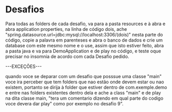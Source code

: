 # Desafios

Para todas as folders de cada desafio, va para a pasta resources e à abra e abra application properties, na linha de código dois, ache "spring.datasource.url=jdbc:mysql://localhost:3306/(dois)" nesta parte do código, copie a palavra em parenteses e abra o banco de dados e crie um database com este mesmo nome e o use, assim que isto estiver feito, abra a pasta java e va para DemoApplication e de play no código, e teste oque precisar no insomnia de acordo com cada Desafio pedido.

---EXCEÇÕES---

quando voce se deparar com um desafio que posssue uma classe "main" voce ira perceber que tem folders que nao estão onde devem estar ou nao existem, portanto se dirija à folder que estiver dentro de com.exemple.demo e entre nas folders existentes dentro dela e ache a class "main" e de play na dita classe main, "tera um comentario dizendo em qual parte do codigo voce devera dar play" como por exemplo no desafio 9".
